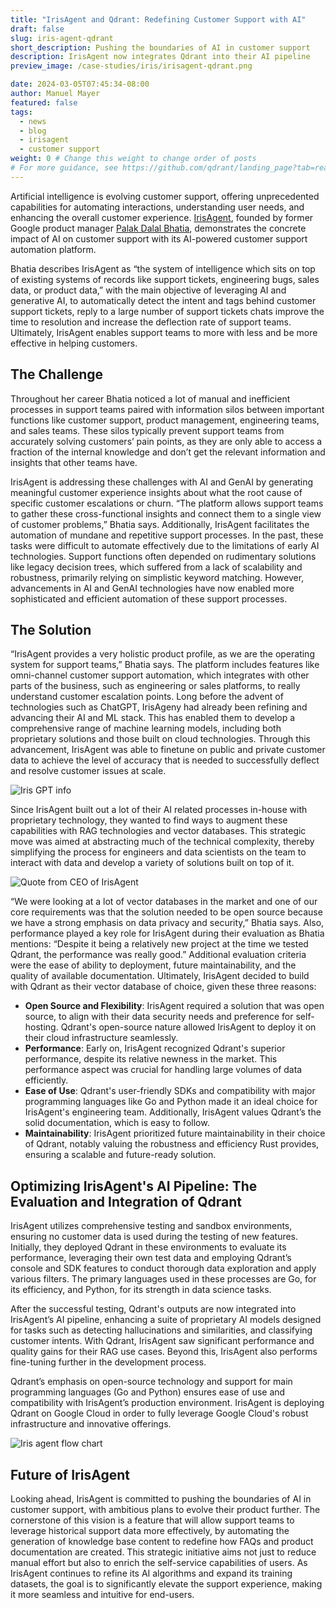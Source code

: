 ```yaml
---
title: "IrisAgent and Qdrant: Redefining Customer Support with AI" 
draft: false
slug: iris-agent-qdrant
short_description: Pushing the boundaries of AI in customer support
description: IrisAgent now integrates Qdrant into their AI pipeline
preview_image: /case-studies/iris/irisagent-qdrant.png

date: 2024-03-05T07:45:34-08:00
author: Manuel Mayer
featured: false
tags:
  - news
  - blog
  - irisagent
  - customer support
weight: 0 # Change this weight to change order of posts
# For more guidance, see https://github.com/qdrant/landing_page?tab=readme-ov-file#blog
---
```


Artificial intelligence is evolving customer support, offering unprecedented capabilities for automating interactions, understanding user needs, and enhancing the overall customer experience. [IrisAgent](https://irisagent.com/), founded by former Google product manager [Palak Dalal Bhatia](https://www.linkedin.com/in/palakdalal/), demonstrates the concrete impact of AI on customer support with its AI-powered customer support automation platform. 

Bhatia describes IrisAgent as “the system of intelligence which sits on top of existing systems of records like support tickets, engineering bugs, sales data, or product data,” with the main objective of leveraging AI and generative AI, to automatically detect the intent and tags behind customer support tickets, reply to a large number of support tickets chats improve the time to resolution and increase the deflection rate of support teams. Ultimately, IrisAgent enables support teams to more with less and be more effective in helping customers.

## The Challenge

Throughout her career Bhatia noticed a lot of manual and inefficient processes in support teams paired with information silos between important functions like customer support, product management, engineering teams, and sales teams. These silos typically prevent support teams from accurately solving customers’ pain points, as they are only able to access a fraction of the internal knowledge and don’t get the relevant information and insights that other teams have.

IrisAgent is addressing these challenges with AI and GenAI by generating meaningful customer experience insights about what the root cause of specific customer escalations or churn. “The platform allows support teams to gather these cross-functional insights and connect them to a single view of customer problems,” Bhatia says. Additionally, IrisAgent facilitates the automation of mundane and repetitive support processes. In the past, these tasks were difficult to automate effectively due to the limitations of early AI technologies. Support functions often depended on rudimentary solutions like legacy decision trees, which suffered from a lack of scalability and robustness, primarily relying on simplistic keyword matching. However, advancements in AI and GenAI technologies have now enabled more sophisticated and efficient automation of these support processes.

## The Solution

“IrisAgent provides a very holistic product profile, as we are the operating system for support teams,” Bhatia says. The platform includes features like omni-channel customer support automation, which integrates with other parts of the business, such as engineering or sales platforms, to really understand customer escalation points. Long before the advent of technologies such as ChatGPT, IrisAgeny had already been refining and advancing their AI and ML stack. This has enabled them to develop a comprehensive range of machine learning models, including both proprietary solutions and those built on cloud technologies. Through this advancement, IrisAgent was able to finetune on public and private customer data to achieve the level of accuracy that is needed to successfully deflect and resolve customer issues at scale.

![Iris GPT info](/blog/iris-agent-qdrant/iris_gpt.png)

Since IrisAgent built out a lot of their AI related processes in-house with proprietary technology, they wanted to find ways to  augment these capabilities with RAG technologies and vector databases. This strategic move was aimed at abstracting much of the technical complexity, thereby simplifying the process for engineers and data scientists on the team to interact with data and develop a variety of solutions built on top of it.

![Quote from CEO of IrisAgent](/blog/iris-agent-qdrant/iris_ceo_quote.png)

“We were looking at a lot of vector databases in the market and one of our core requirements was that the solution needed to be open source because we have a strong emphasis on data privacy and security,” Bhatia says. Also, performance played a key role for IrisAgent during their evaluation as Bhatia mentions: “Despite it being a relatively new project at the time we tested Qdrant, the performance was really good.” Additional evaluation criteria were the ease of ability to deployment, future maintainability, and the quality of available documentation. Ultimately, IrisAgent decided to build with Qdrant as their vector database of choice, given these three reasons:

* **Open Source and Flexibility**: IrisAgent required a solution that was open source, to align with their data security needs and preference for self-hosting. Qdrant's open-source nature allowed IrisAgent to deploy it on their cloud infrastructure seamlessly.
* **Performance**: Early on, IrisAgent recognized Qdrant's superior performance, despite its relative newness in the market. This performance aspect was crucial for handling large volumes of data efficiently.
* **Ease of Use**: Qdrant's user-friendly SDKs and compatibility with major programming languages like Go and Python made it an ideal choice for IrisAgent's engineering team. Additionally, IrisAgent values Qdrant’s the solid documentation, which is easy to follow.
* **Maintainability**: IrisAgent prioritized future maintainability in their choice of Qdrant, notably valuing the robustness and efficiency Rust provides, ensuring a scalable and future-ready solution.

## Optimizing IrisAgent's AI Pipeline: The Evaluation and Integration of Qdrant

IrisAgent utilizes comprehensive testing and sandbox environments, ensuring no customer data is used during the testing of new features. Initially, they deployed Qdrant in these environments to evaluate its performance, leveraging their own test data and employing Qdrant’s console and SDK features to conduct thorough data exploration and apply various filters. The primary languages used in these processes are Go, for its efficiency, and Python, for its strength in data science tasks.

After the successful testing, Qdrant's outputs are now integrated into IrisAgent’s AI pipeline, enhancing a suite of proprietary AI models designed for tasks such as detecting hallucinations and similarities, and classifying customer intents. With Qdrant, IrisAgent saw significant performance and quality gains for their RAG use cases. Beyond this, IrisAgent also performs fine-tuning further in the development process.

Qdrant’s emphasis on open-source technology and support for main programming languages (Go and Python) ensures ease of use and compatibility with IrisAgent’s production environment. IrisAgent is deploying Qdrant on Google Cloud in order to fully leverage Google Cloud's robust infrastructure and innovative offerings.

![Iris agent flow chart](/blog/iris-agent-qdrant/iris_agent_flow_chart.png)

## Future of IrisAgent

Looking ahead, IrisAgent is committed to pushing the boundaries of AI in customer support, with ambitious plans to evolve their product further. The cornerstone of this vision is a feature that will allow support teams to leverage historical support data more effectively, by automating the generation of knowledge base content to redefine how FAQs and product documentation are created. This strategic initiative aims not just to reduce manual effort but also to enrich the self-service capabilities of users. As IrisAgent continues to refine its AI algorithms and expand its training datasets, the goal is to significantly elevate the support experience, making it more seamless and intuitive for end-users. 
